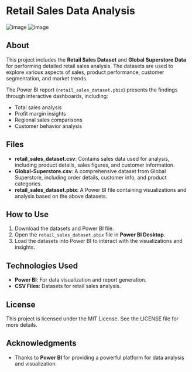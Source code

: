 # Retail Sales Data Analysis
![image](https://github.com/user-attachments/assets/d33b8e77-103f-4ddc-b69e-caeec774a731)
![image](https://github.com/user-attachments/assets/bc78e82d-0d90-4c2d-9442-c58be0278c91)

## About
This project includes the **Retail Sales Dataset** and **Global Superstore Data** for performing detailed retail sales analysis. The datasets are used to explore various aspects of sales, product performance, customer segmentation, and market trends.

The Power BI report (`retail_sales_dataset.pbix`) presents the findings through interactive dashboards, including:
- Total sales analysis
- Profit margin insights
- Regional sales comparisons
- Customer behavior analysis

## Files
- **retail_sales_dataset.csv**: Contains sales data used for analysis, including product details, sales figures, and customer information.
- **Global-Superstore.csv**: A comprehensive dataset from Global Superstore, including order details, customer info, and product categories.
- **retail_sales_dataset.pbix**: A Power BI file containing visualizations and analysis based on the above datasets.

## How to Use
1. Download the datasets and Power BI file.
2. Open the `retail_sales_dataset.pbix` file in **Power BI Desktop**.
3. Load the datasets into Power BI to interact with the visualizations and insights.

## Technologies Used
- **Power BI**: For data visualization and report generation.
- **CSV Files**: Datasets for retail sales analysis.

## License
This project is licensed under the MIT License. See the LICENSE file for more details.

## Acknowledgments
- Thanks to **Power BI** for providing a powerful platform for data analysis and visualization.
